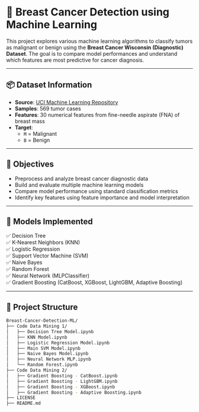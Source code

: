# 🧠 Breast Cancer Detection using Machine Learning

This project explores various machine learning algorithms to classify tumors as malignant or benign using the **Breast Cancer Wisconsin (Diagnostic) Dataset**. The goal is to compare model performances and understand which features are most predictive for cancer diagnosis.

---

## 📦 Dataset Information

- **Source**: [UCI Machine Learning Repository](https://archive.ics.uci.edu/dataset/17/breast+cancer+wisconsin+diagnostic)  
- **Samples**: 569 tumor cases  
- **Features**: 30 numerical features from fine-needle aspirate (FNA) of breast mass  
- **Target**:  
  - `M` = Malignant  
  - `B` = Benign  

---

## 🎯 Objectives

- Preprocess and analyze breast cancer diagnostic data  
- Build and evaluate multiple machine learning models  
- Compare model performance using standard classification metrics  
- Identify key features using feature importance and model interpretation  

---

## 🧪 Models Implemented

✅ Decision Tree  
✅ K-Nearest Neighbors (KNN)  
✅ Logistic Regression  
✅ Support Vector Machine (SVM)  
✅ Naive Bayes  
✅ Random Forest  
✅ Neural Network (MLPClassifier)  
✅ Gradient Boosting (CatBoost, XGBoost, LightGBM, Adaptive Boosting)

---

## 📁 Project Structure

```bash
Breast-Cancer-Detection-ML/
├── Code Data Mining 1/
│   ├── Decision Tree Model.ipynb
│   ├── KNN Model.ipynb
│   ├── Logistic Regression Model.ipynb
│   ├── Main SVM Model.ipynb
│   ├── Naive Bayes Model.ipynb
│   ├── Neural Network MLP.ipynb
│   └── Random Forest.ipynb
├── Code Data Mining 2/
│   ├── Gradient Boosting - CatBoost.ipynb
│   ├── Gradient Boosting - LightGBM.ipynb
│   ├── Gradient Boosting - XGBoost.ipynb
│   ├── Gradient Boosting - Adaptive Boosting.ipynb
├── LICENSE
├── README.md
